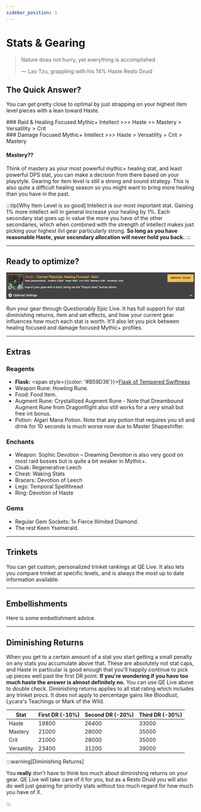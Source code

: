 ```yaml
---
sidebar_position: 1
---
```


# Stats & Gearing

> Nature does not hurry, yet everything is accomplished
>
> — Lao Tzu, grappling with his 14% Haste Resto Druid

## The Quick Answer?
You can get pretty close to optimal by just strapping on your highest item level pieces with a lean toward Haste.

<div style={{ display: 'flex', gap: '10px', width: '100%'  }}>
    <div style={{ flex: '1', borderRadius: '8px', border: '2px  solid goldenrod', backgroundColor: '#54460A', padding: '8px' }}>
        ### Raid & Healing Focused Mythic+
        Intellect >>> Haste >> Mastery > Versatility > Crit
    </div>
    <div style={{ flex: '1', borderRadius: '8px', border: '2px solid green', backgroundColor: '#005117', padding: '8px' }}>
        ### Damage Focused Mythic+
        Intellect >>> Haste > Versatility = Crit > Mastery
    </div>
</div>




#### Mastery??
Think of mastery as your most powerful mythic+ healing stat, and least powerful DPS stat, you can make a decision from there based on your playstyle. Gearing for item level is still a strong and sound strategy. This is also quite a difficult healing season so you might want to bring more healing than you have in the past.

:::tip[Why Item Level is so good]
Intellect is our most important stat. Gaining 1% more intellect will in general increase your healing by 1%.
Each secondary stat goes up in value the more you have of the other secondaries, which when combined with the strength of intellect makes just picking your highest ilvl gear particularly strong. **So long as you have reasonable Haste, your secondary allocation will never hold you back.**
::: 
 
---

## Ready to optimize?
![QE Live Intro](.\images\QELivePanel.png)

Run your gear through Questionably Epic Live. It has full support for stat diminishing returns, item and set effects, and how your current gear influences how much each stat is worth. It'll also let you pick between healing focused and damage focused Mythic+ profiles.





---

## Extras

### Reagents
- **Flask:** <span style={{color: '#B59D36'}}>[Flask of Tempered Swiftness](https://www.wowhead.com/spell=431972)</span>
- Weapon Rune: Howling Rune.
- Food: Food Item.
- Augment Rune: Crystallized Augment Rune - Note that Dreambound Augment Rune from Dragonflight also still works for a very small but free int bonus.
- Potion: Algari Mana Potion. Note that any potion that requires you sit and drink for 10 seconds is much worse now due to Master Shapeshifter.

### Enchants
- Weapon: Sophic Devotion – Dreaming Devotion is also very good on most raid bosses but is quite a bit weaker in Mythic+.
- Cloak: Regenerative Leech
- Chest: Waking Stats
- Bracers: Devotion of Leech
- Legs: Temporal Spellthread
- Ring: Devotion of Haste

### Gems
- Regular Gem Sockets: 1x Fierce Illimited Diamond. 
- The rest Keen Ysemerald.

---

## Trinkets
You can get custom, personalized trinket rankings at QE Live. It also lets you compare trinket at specific levels, and is always the most up to date information available.

---

## Embellishments
Here is some embellishment advice.

---

## Diminishing Returns
When you get to a certain amount of a stat you start getting a small penalty on any stats you accumulate above that. These are absolutely not stat caps, and Haste in particular is good enough that you'll happily continue to pick up pieces well past the first DR point. 
**If you're wondering if you have too much haste the answer is almost definitely no.** You can use QE Live above to double check. Diminishing returns applies to all stat rating which includes any trinket procs. It does not apply to percentage gains like Bloodlust, Lycara's Teachings or Mark of the Wild.

| Stat | First DR (-10%) | Second DR (-20%) | Third DR (-30%) |
| --- | --- | --- | --- |
| Haste | 19800 | 26400 | 33000 |
| Mastery | 21000 | 28000 | 35000 |
| Crit | 21000 | 28000 | 35000 |
| Versatility | 23400 | 31200 | 39000 |

:::warning[Diminishing Returns]

You **really** don't have to think too much about diminishing returns on your gear. QE Live will take care of it for you, but as a Resto Druid you will also do well just gearing for priority stats without too much regard for how much you have of X. 

:::

